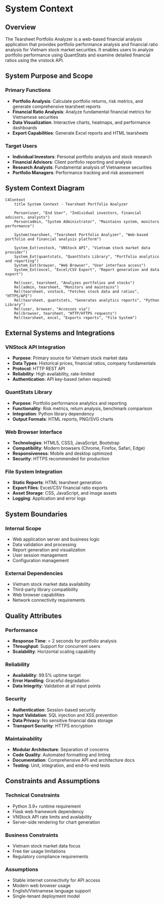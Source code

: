 # System Context

## Overview

The Tearsheet Portfolio Analyzer is a web-based financial analysis application that provides portfolio performance analysis and financial ratio analysis for Vietnam stock market securities. It enables users to analyze portfolio performance using QuantStats and examine detailed financial ratios using the vnstock API.

## System Purpose and Scope

### Primary Functions
- **Portfolio Analysis**: Calculate portfolio returns, risk metrics, and generate comprehensive tearsheet reports
- **Financial Ratio Analysis**: Analyze fundamental financial metrics for Vietnamese securities
- **Data Visualization**: Interactive charts, heatmaps, and performance dashboards
- **Export Capabilities**: Generate Excel reports and HTML tearsheets

### Target Users
- **Individual Investors**: Personal portfolio analysis and stock research
- **Financial Advisors**: Client portfolio reporting and analysis
- **Research Analysts**: Fundamental analysis of Vietnamese securities
- **Portfolio Managers**: Performance tracking and risk assessment

## System Context Diagram

```mermaid
C4Context
    title System Context - Tearsheet Portfolio Analyzer
    
    Person(user, "End User", "Individual investors, financial advisors, analysts")
    Person(admin, "System Administrator", "Maintains system, monitors performance")
    
    System(tearsheet, "Tearsheet Portfolio Analyzer", "Web-based portfolio and financial analysis platform")
    
    System_Ext(vnstock, "VNStock API", "Vietnam stock market data provider")
    System_Ext(quantstats, "QuantStats Library", "Portfolio analytics and reporting")
    System_Ext(browser, "Web Browser", "User interface access")
    System_Ext(excel, "Excel/CSV Export", "Report generation and data export")
    
    Rel(user, tearsheet, "Analyzes portfolios and stocks")
    Rel(admin, tearsheet, "Monitors and maintains")
    Rel(tearsheet, vnstock, "Fetches stock data and ratios", "HTTPS/API")
    Rel(tearsheet, quantstats, "Generates analytics reports", "Python Library")
    Rel(user, browser, "Accesses via")
    Rel(browser, tearsheet, "HTTP/HTTPS requests")
    Rel(tearsheet, excel, "Exports reports", "File System")
```

## External Systems and Integrations

### VNStock API Integration
- **Purpose**: Primary source for Vietnam stock market data
- **Data Types**: Historical prices, financial ratios, company fundamentals
- **Protocol**: HTTP REST API
- **Reliability**: High availability, rate-limited
- **Authentication**: API key-based (when required)

### QuantStats Library
- **Purpose**: Portfolio performance analytics and reporting
- **Functionality**: Risk metrics, return analysis, benchmark comparison
- **Integration**: Python library dependency
- **Output Formats**: HTML reports, PNG/SVG charts

### Web Browser Interface
- **Technologies**: HTML5, CSS3, JavaScript, Bootstrap
- **Compatibility**: Modern browsers (Chrome, Firefox, Safari, Edge)
- **Responsiveness**: Mobile and desktop optimized
- **Security**: HTTPS recommended for production

### File System Integration
- **Static Reports**: HTML tearsheet generation
- **Export Files**: Excel/CSV financial ratio exports
- **Asset Storage**: CSS, JavaScript, and image assets
- **Logging**: Application and error logs

## System Boundaries

### Internal Scope
- Web application server and business logic
- Data validation and processing
- Report generation and visualization
- User session management
- Configuration management

### External Dependencies
- Vietnam stock market data availability
- Third-party library compatibility
- Web browser capabilities
- Network connectivity requirements

## Quality Attributes

### Performance
- **Response Time**: < 2 seconds for portfolio analysis
- **Throughput**: Support for concurrent users
- **Scalability**: Horizontal scaling capability

### Reliability
- **Availability**: 99.5% uptime target
- **Error Handling**: Graceful degradation
- **Data Integrity**: Validation at all input points

### Security
- **Authentication**: Session-based security
- **Input Validation**: SQL injection and XSS prevention
- **Data Privacy**: No sensitive financial data storage
- **Transport Security**: HTTPS encryption

### Maintainability
- **Modular Architecture**: Separation of concerns
- **Code Quality**: Automated formatting and linting
- **Documentation**: Comprehensive API and architecture docs
- **Testing**: Unit, integration, and end-to-end tests

## Constraints and Assumptions

### Technical Constraints
- Python 3.9+ runtime requirement
- Flask web framework dependency
- VNStock API rate limits and availability
- Server-side rendering for chart generation

### Business Constraints
- Vietnam stock market data focus
- Free tier usage limitations
- Regulatory compliance requirements

### Assumptions
- Stable internet connectivity for API access
- Modern web browser usage
- English/Vietnamese language support
- Single-tenant deployment model